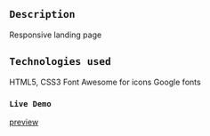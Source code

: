 ## `Description`
Responsive landing page

## `Technologies used`
HTML5, CSS3
Font Awesome for icons
Google fonts 

### `Live Demo`
[preview]()